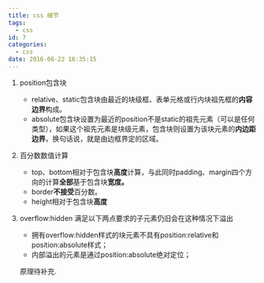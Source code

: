 ```yaml
---
title: css 细节
tags:
  - css
id: 7
categories:
  - css
date: 2016-08-22 16:35:15
---
```


1.  position包含块
    *   relative、static包含块由最近的块级框、表单元格或行内块祖先框的**内容边界**构成。
    *   absolute包含块设置为最近的position不是static的祖先元素（可以是任何类型），如果这个祖先元素是块级元素，包含块则设置为该块元素的**内边距边界**，换句话说，就是由边框界定的区域。

2.  百分数数值计算
    *   top、bottom相对于包含块**高度**计算，与此同时padding、margin四个方向的计算**全部**基于包含块**宽度。**
    *   border**不接受**百分数。
    *   height相对于包含块**高度**

3.  overflow:hidden
	满足以下两点要求的子元素仍旧会在这种情况下溢出
	* 拥有overflow:hidden样式的块元素不具有position:relative和position:absolute样式；
	* 内部溢出的元素是通过position:absolute绝对定位；

	原理待补充.